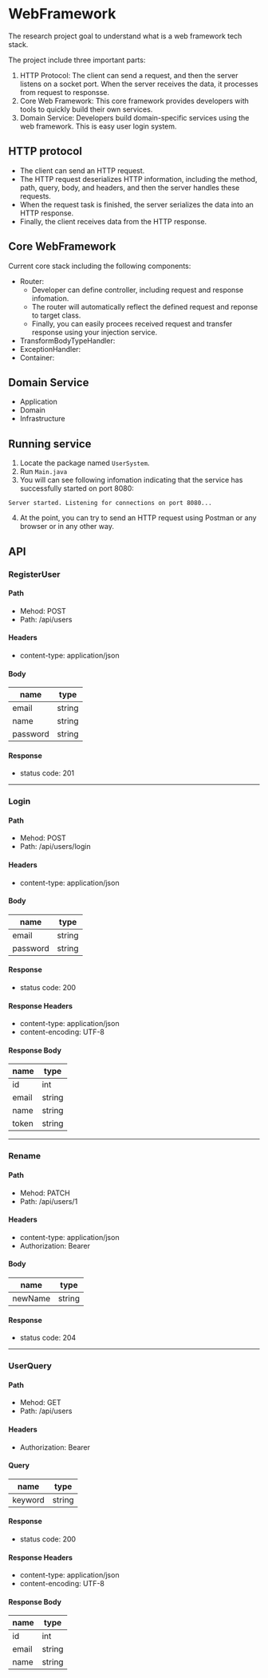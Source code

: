 # WebFramework

The research project goal to understand what is a web framework tech stack.

The project include three important parts:
1. HTTP Protocol: The client can send a request, and then the server listens on a socket port. When the server receives the data, it processes from request to responsse.
2. Core Web Framework: This core framework provides developers with tools to quickly build their own services.
3. Domain Service: Developers build domain-specific services using the web framework. This is easy user login system.

## HTTP protocol

* The client can send an HTTP request. 
* The HTTP request deserializes HTTP information, including the method, path, query, body, and headers, and then the server handles these requests. 
* When the request task is finished, the server serializes the data into an HTTP response. 
* Finally, the client receives data from the HTTP response.

## Core WebFramework

Current core stack including the following components:
* Router:
  * Developer can define controller, including request and response infomation.
  * The router will automatically reflect the defined request and reponse to target class.
  * Finally, you can easily procees received request and transfer response using your injection service.
* TransformBodyTypeHandler: 
* ExceptionHandler: 
* Container: 
  
## Domain Service

* Application
* Domain
* Infrastructure

## Running service

1. Locate the package named `UserSystem`.
2. Run `Main.java`
3. You will can see following infomation indicating that the service has successfully started on port 8080:
```
Server started. Listening for connections on port 8080...
```
4. At the point, you can try to send an HTTP request using Postman or any browser or in any other way.

## API 

### RegisterUser 
#### Path
* Mehod: POST
* Path: /api/users

#### Headers
* content-type: application/json
  
#### Body
| name| type |
|-|-|
|email|string |
|name|string |
|password|string |

#### Response 
* status code: 201

---

### Login 
#### Path
* Mehod: POST
* Path: /api/users/login

#### Headers
* content-type: application/json
  
#### Body
| name| type |
|-|-|
|email|string |
|password|string |

#### Response 
* status code: 200

#### Response Headers
* content-type: application/json
* content-encoding: UTF-8

#### Response Body
| name| type |
|-|-|
|id|int |
|email|string |
|name|string |
|token|string |

---

### Rename 
#### Path
* Mehod: PATCH
* Path: /api/users/1

#### Headers
* content-type: application/json
* Authorization: Bearer <token>
  
#### Body
| name| type |
|-|-|
|newName|string |

#### Response 
* status code: 204

---

### UserQuery

#### Path
* Mehod: GET
* Path: /api/users

#### Headers
* Authorization: Bearer <token>
  
#### Query
| name| type |
|-|-|
|keyword|string |

#### Response 
* status code: 200

#### Response Headers
* content-type: application/json
* content-encoding: UTF-8

#### Response Body
| name| type |
|-|-|
|id|int |
|email|string |
|name|string |
